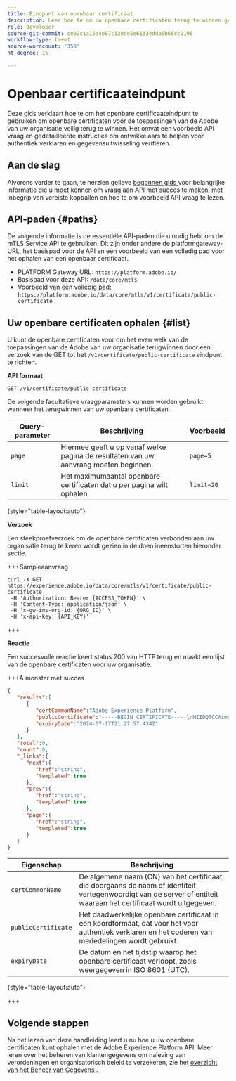 ```yaml
---
title: Eindpunt van openbaar certificaat
description: Leer hoe te om uw openbare certificaten terug te winnen gebruikend het /public-certificate eindpunt van de Dienst MTLS API.
role: Developer
source-git-commit: ce02c1a15d4e87c130de5e6133edda6b66cc2196
workflow-type: tm+mt
source-wordcount: '358'
ht-degree: 1%

---
```


# Openbaar certificaateindpunt

Deze gids verklaart hoe te om het openbare certificaateindpunt te gebruiken om openbare certificaten voor de toepassingen van de Adobe van uw organisatie veilig terug te winnen. Het omvat een voorbeeld API vraag en gedetailleerde instructies om ontwikkelaars te helpen voor authentiek verklaren en gegevensuitwisseling verifiëren.

## Aan de slag

Alvorens verder te gaan, te herzien gelieve [ begonnen gids ](./getting-started.md) voor belangrijke informatie die u moet kennen om vraag aan API met succes te maken, met inbegrip van vereiste kopballen en hoe te om voorbeeld API vraag te lezen.

## API-paden {#paths}

De volgende informatie is de essentiële API-paden die u nodig hebt om de mTLS Service API te gebruiken. Dit zijn onder andere de platformgateway-URL, het basispad voor de API en een voorbeeld van een volledig pad voor het ophalen van een openbaar certificaat.

- PLATFORM Gateway URL: `https://platform.adobe.io/`
- Basispad voor deze API: `/data/core/mtls`
- Voorbeeld van een volledig pad: `https://platform.adobe.io/data/core/mtls/v1/certificate/public-certificate`

## Uw openbare certificaten ophalen {#list}

U kunt de openbare certificaten voor om het even welk van de toepassingen van de Adobe van uw organisatie terugwinnen door een verzoek van de GET tot het `/v1/certificate/public-certificate` eindpunt te richten.

**API formaat**

```http
GET /v1/certificate/public-certificate
```

De volgende facultatieve vraagparameters kunnen worden gebruikt wanneer het terugwinnen van uw openbare certificaten.

| Query-parameter | Beschrijving | Voorbeeld |
| --------------- | ----------- | ------- |
| `page` | Hiermee geeft u op vanaf welke pagina de resultaten van uw aanvraag moeten beginnen. | `page=5` |
| `limit` | Het maximumaantal openbare certificaten dat u per pagina wilt ophalen. | `limit=20` |

{style="table-layout:auto"}

**Verzoek**

Een steekproefverzoek om de openbare certificaten verbonden aan uw organisatie terug te keren wordt gezien in de doen ineenstorten hieronder sectie.

+++Sampleaanvraag

```shell
curl -X GET https://experience.adobe.io/data/core/mtls/v1/certificate/public-certificate
 -H 'Authorization: Bearer {ACCESS_TOKEN}' \
 -H 'Content-Type: application/json' \
 -H 'x-gw-ims-org-id: {ORG_ID}' \
 -H 'x-api-key: {API_KEY}' 
```

+++

**Reactie**

Een succesvolle reactie keert status 200 van HTTP terug en maakt een lijst van de openbare certificaten voor uw organisatie.

+++A monster met succes

```json
{
   "results":[
      {
         "certCommonName":"Adobe Experience Platform",
         "publicCertificate":"-----BEGIN CERTIFICATE-----\nMIIDQTCCAimgAwIBAgITBmyfACAfma......KJY5u89CjAwj\n-----END CERTIFICATE-----",
         "expiryDate":"2024-07-17T21:27:57.434Z"
      }
   ],
   "total":0,
   "count":0,
   "_links":{
      "next":{
         "href":"string",
         "templated":true
      },
      "prev":{
         "href":"string",
         "templated":true
      },
      "page":{
         "href":"string",
         "templated":true
      }
   }
}
```

| Eigenschap | Beschrijving |
| --- | --- |
| `certCommonName` | De algemene naam (CN) van het certificaat, die doorgaans de naam of identiteit vertegenwoordigt van de server of entiteit waaraan het certificaat wordt uitgegeven. |
| `publicCertificate` | Het daadwerkelijke openbare certificaat in een koordformaat, dat voor het voor authentiek verklaren en het coderen van mededelingen wordt gebruikt. |
| `expiryDate` | De datum en het tijdstip waarop het openbare certificaat verloopt, zoals weergegeven in ISO 8601 (UTC). |

{style="table-layout:auto"}

+++

## Volgende stappen

Na het lezen van deze handleiding leert u nu hoe u uw openbare certificaten kunt ophalen met de Adobe Experience Platform API. Meer leren over het beheren van klantengegevens om naleving van verordeningen en organisatorisch beleid te verzekeren, zie het [ overzicht van het Beheer van Gegevens ](../home.md).

<!-- To test this API call, navigate to the [MTLS API reference page]() to interact with the Experience Platform API endpoints. -->

<!-- Add link after developer page is live -->

